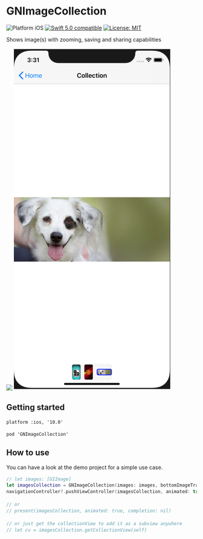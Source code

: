 # GNImageCollection

<img src="https://img.shields.io/badge/platform-iOS-blue.svg?style=flat" alt="Platform iOS" /> <a href="https://developer.apple.com/swift"><img src="https://img.shields.io/badge/swift5.0-compatible-4BC51D.svg?style=flat" alt="Swift 5.0 compatible" /></a> <a href="https://github.com/nicolaouG/GNImageCollection/blob/master/LICENSE"><img src="http://img.shields.io/badge/license-MIT-blue.svg?style=flat" alt="License: MIT" /></a>

Shows image(s) with zooming, saving and sharing capabilities

![](imagesCollection.gif) ![](imagesCollection_thumbnail.png)


## Getting started
```
platform :ios, '10.0'

pod 'GNImageCollection'
```

## How to use

You can have a look at the demo project for a simple use case.

```swift
// let images: [UIImage]
let imagesCollection = GNImageCollection(images: images, bottomImageTracker: .dots) // .thumbnails or .none
navigationController?.pushViewController(imagesCollection, animated: true)

// or
// present(imagesCollection, animated: true, completion: nil)

// or just get the collectionView to add it as a subview anywhere
// let cv = imagesCollection.getCollectionView(self)
```
